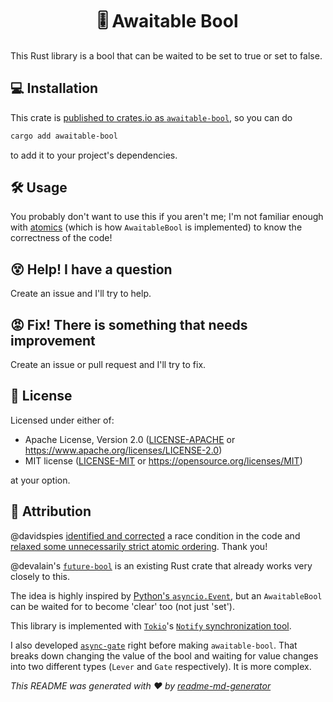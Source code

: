<h1 align="center">🎚️ Awaitable Bool</h1>

This Rust library is a bool that can be waited to be set to true or set to false.

## 💻 Installation

This crate is [published to crates.io as `awaitable-bool`](https://crates.io/crates/awaitable-bool), so you can do

```sh
cargo add awaitable-bool
```

to add it to your project's dependencies.

## 🛠 Usage

You probably don't want to use this if you aren't me; I'm not familiar enough with [atomics](https://doc.rust-lang.org/stable/std/sync/atomic/) (which is how `AwaitableBool` is implemented) to know the correctness of the code!

## 😵 Help! I have a question

Create an issue and I'll try to help.

## 😡 Fix! There is something that needs improvement

Create an issue or pull request and I'll try to fix.

## 📄 License

Licensed under either of:

- Apache License, Version 2.0 ([LICENSE-APACHE](LICENSE-APACHE) or https://www.apache.org/licenses/LICENSE-2.0)
- MIT license ([LICENSE-MIT](LICENSE-MIT) or https://opensource.org/licenses/MIT)

at your option.

## 🙏 Attribution

@davidspies [identified and corrected](https://github.com/babichjacob/awaitable-bool/pull/2) a race condition in the code and [relaxed some unnecessarily strict atomic ordering](https://github.com/babichjacob/awaitable-bool/pull/1). Thank you!

@devalain's [`future-bool`](https://crates.io/crates/future-bool) is an existing Rust crate that already works very closely to this.

The idea is highly inspired by [Python's `asyncio.Event`](https://docs.python.org/3/library/asyncio-sync.html#asyncio.Event), but an `AwaitableBool` can be waited for to become 'clear' too (not just 'set').

This library is implemented with [`Tokio`](https://tokio.rs/)'s [`Notify` synchronization tool](https://docs.rs/tokio/1.32.0/tokio/sync/struct.Notify.html).

I also developed [`async-gate`](https://github.com/babichjacob/async-gate) right before making `awaitable-bool`. That breaks down changing the value of the bool and waiting for value changes into two different types (`Lever` and `Gate` respectively). It is more complex.

_This README was generated with ❤️ by [readme-md-generator](https://github.com/kefranabg/readme-md-generator)_
